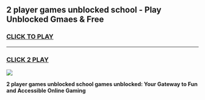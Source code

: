 
## 2 player games unblocked school - Play Unblocked Gmaes & Free
<h3>
<a href="https://premium.freeplayer.one?title=2_player_games_unblocked_school&ref=20F">CLICK TO PLAY</a></h3>
<hr>

<h3>
<a href="https://premium.freeplayer.one?title=2_player_games_unblocked_school&ref=20F">CLICK 2 PLAY</a>
  
</h3>

<a href="https://premium.freeplayer.one?title=2_player_games_unblocked_school&ref=20F/"><img src="https://clearcache.store/games.png"></a>


**2 player games unblocked school games unblocked: Your Gateway to Fun and Accessible Online Gaming**
